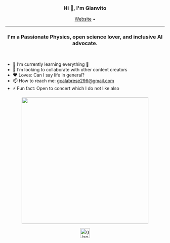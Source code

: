 <h3 align="center">Hi 👋, I'm Gianvito</h3>
<p align="center">
  <a href="https://github.com/GianvitoCalabrese">Website</a> •
</p>

---
<h3 align="center">I'm a Passionate Physics, open science lover, and inclusive AI advocate.</h3>

<br>

- 🌱 I’m currently learning everything 🤣
- 👯 I’m looking to collaborate with other content creators
- ♥️ Loves: Can I say life in general?
- 📫 How to reach me: [gcalabrese296@gmail.com](mailto:gcalabrese296@gmail.com?subject=[GitHub]%20Source%20Han%20Sans)
- ⚡ Fun fact: Open to concert which I do not like also

<p align="center">
  <img src = "https://github-readme-streak-stats.herokuapp.com?user=mtpatter&theme=dark&hide_border=true" width = 400>
</p>

<p align="center">
<a href="https://www.linkedin.com/in/gianvito-calabrese/" target="blank"><img align="center" src="https://cdn.jsdelivr.net/npm/simple-icons@3.0.1/icons/linkedin.svg" alt="gianvitocalabrese" height="30" width="30" /></a>
</p>
